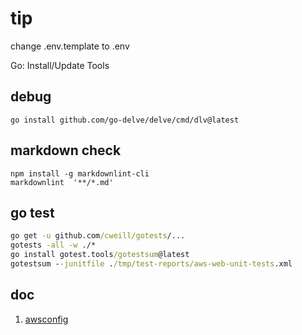 # tip

change .env.template to .env

Go: Install/Update Tools

## debug

```golang
go install github.com/go-delve/delve/cmd/dlv@latest
```

## markdown check

```nodejs
npm install -g markdownlint-cli
markdownlint  '**/*.md'
```

## go test

```cmd
go get -u github.com/cweill/gotests/...
gotests -all -w ./*
go install gotest.tools/gotestsum@latest
gotestsum --junitfile ./tmp/test-reports/aws-web-unit-tests.xml
```

## doc

1. [awsconfig](./doc/01.awsconfig.md)
